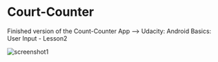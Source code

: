 # Court-Counter
Finished version of the Count-Counter App  --> Udacity: Android Basics: User Input - Lesson2

![screenshot1](https://cloud.githubusercontent.com/assets/13584961/24254251/b2beb6ca-0fe2-11e7-8f1b-fd3d20a69faf.png)
